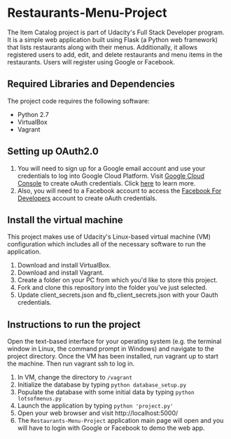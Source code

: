 # Restaurants-Menu-Project
The Item Catalog project is part of Udacity's Full Stack Developer program. It is a simple web application built using Flask (a Python web framework) that lists restaurants along with their menus. Additionally, it  allows registered users to add, edit, and delete restaurants and menu items in the restaurants. Users will register using Google or Facebook. 

## Required Libraries and Dependencies
The project code requires the following software:
- Python 2.7
- VirtualBox
- Vagrant

## Setting up OAuth2.0
1. You will need to sign up for a Google email account and use your credentials to log into Google Cloud Platform. Visit [Google Cloud Console](http://console.developers.google.com) to create oAuth credentials. Click [here](https://developers.google.com/identity/protocols/OAuth2) to learn more.  
2. Also, you will need to a Facebook account to access the [Facebook For Developers](https://developers.facebook.com) account to create oAuth credentials.


## Install the virtual machine
This project makes use of Udacity's Linux-based virtual machine (VM) configuration which includes all of the necessary software to run the application.

1. Download and install VirtualBox.
2. Download and install Vagrant.
3. Create a folder on your PC from which you'd like to store this project.
4. Fork and clone this repository into the folder you've just selected.
5. Update client_secrets.json and fb_client_secrets.json with your Oauth credentials. 

## Instructions to run the project
Open the text-based interface for your operating system (e.g. the terminal window in Linux, the command prompt in Windows) and navigate to the project directory. Once the VM has been installed, run vagrant up to start the machine. Then run vagrant ssh to log in. 

1. In VM, change the directory to `/vagrant`
2. Initialize the database by typing `python database_setup.py` 
3. Populate the database with some initial data by typing `python lotsofmenus.py` 
4. Launch the application by typing `python 'project.py'`
5. Open your web browser and visit http://localhost:5000/
6. The `Restaurants-Menu-Project` application main page will open and you will have to login with Google or Facebook to demo the web app. 



